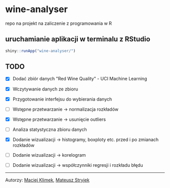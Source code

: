 # wine-analyser
repo na projekt na zaliczenie z programowania w R

## uruchamianie aplikacji w terminalu z RStudio
```R
shiny::runApp("wine-analyser/")
```

## TODO
- [X] Dodać zbiór danych "Red Wine Quality" - UCI Machine Learning
- [X] Wczytywanie danych ze zbioru
- [X] Przygotowanie interfejsu do wybierania danych 
- [ ] Wstępne przetwarzanie -> normalizacja rozkładów
- [X] Wstępne przetwarzanie -> usunięcie outliers
- [ ] Analiza statystyczna zbioru danych
- [X] Dodanie wizualizacji -> histogramy, boxploty etc. przed i po zmianach rozkładów
- [ ] Dodanie wizualizacji -> korelogram
- [ ] Dodanie wizualizacji -> współczynniki regresji i rozkładu błędu


---
Autorzy: [Maciej Klimek](https://github.com/mklimek00), [Mateusz Stryjek](https://github.com/mstryjek)
